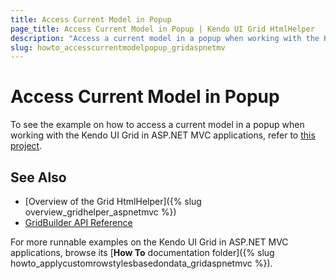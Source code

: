 ```yaml
---
title: Access Current Model in Popup
page_title: Access Current Model in Popup | Kendo UI Grid HtmlHelper
description: "Access a current model in a popup when working with the Kendo UI Grid in ASP.NET MVC applications."
slug: howto_accesscurrentmodelpopup_gridaspnetmv
---
```


# Access Current Model in Popup

To see the example on how to access a current model in a popup when working with the Kendo UI Grid in ASP.NET MVC applications, refer to [this project](https://github.com/telerik/ui-for-aspnet-mvc-examples/tree/master/grid/grid-accessing-current-model-in-popUp).

## See Also

* [Overview of the Grid HtmlHelper]({% slug overview_gridhelper_aspnetmvc %})
* [GridBuilder API Reference](/api/aspnet-mvc/Kendo.Mvc.UI.Fluent/AutoCompleteBuilder)

For more runnable examples on the Kendo UI Grid in ASP.NET MVC applications, browse its [**How To** documentation folder]({% slug howto_applycustomrowstylesbasedondata_gridaspnetmvc %}).
